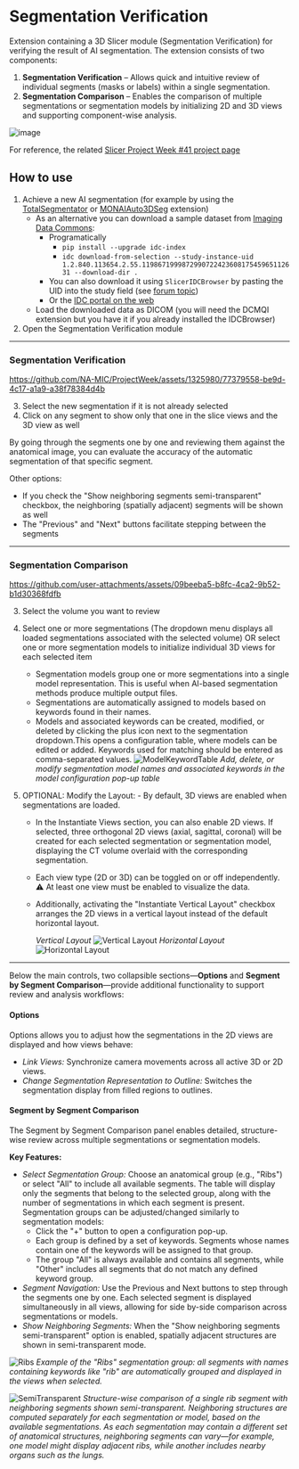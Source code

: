 # Segmentation Verification

Extension containing a 3D Slicer module (Segmentation Verification) for verifying the result of AI segmentation. The extension consists of two components:
1. **Segmentation Verification** – Allows quick and intuitive review of individual segments (masks or labels) within a single segmentation.
2. **Segmentation Comparison** – Enables the comparison of multiple segmentations or segmentation models by initializing 2D and 3D views and supporting component-wise analysis.

![image](https://raw.githubusercontent.com/cpinter/SlicerSegmentationVerification/main/SegmentationVerification.png)

For reference, the related [Slicer Project Week #41 project page](https://github.com/NA-MIC/ProjectWeek/blob/master/PW41_2024_MIT/Projects/SegmentationVerificationModuleForFinalizingMultiLabelAiSegmentations/README.md)

## How to use

1. Achieve a new AI segmentation (for example by using the [TotalSegmentator](https://github.com/lassoan/SlicerTotalSegmentator) or [MONAIAuto3DSeg](https://github.com/lassoan/SlicerMONAIAuto3DSeg) extension)
    - As an alternative you can download a sample dataset from [Imaging Data Commons](https://github.com/ImagingDataCommons/idc-index):
        - Programatically
            - `pip install --upgrade idc-index`
            - `idc download-from-selection --study-instance-uid 1.2.840.113654.2.55.119867199987299072242360817545965112631 --download-dir .`
        - You can also download it using `SlicerIDCBrowser` by pasting the UID into the study field (see [forum topic](https://discourse.slicer.org/t/sliceridcbrowser-extension-released/32279/2))
        - Or the [IDC portal on the web](https://portal.imaging.datacommons.cancer.gov/explore/)
    - Load the downloaded data as DICOM (you will need the DCMQI extension but you have it if you already installed the IDCBrowser)
2. Open the Segmentation Verification module

---

### Segmentation Verification   
https://github.com/NA-MIC/ProjectWeek/assets/1325980/77379558-be9d-4c17-a1a9-a38f78384d4b

3. Select the new segmentation if it is not already selected
4. Click on any segment to show only that one in the slice views and the 3D view as well

By going through the segments one by one and reviewing them against the anatomical image, you can evaluate the accuracy of the automatic segmentation of that specific segment.

Other options:
- If you check the "Show neighboring segments semi-transparent" checkbox, the neighboring (spatially adjacent) segments will be shown as well
- The "Previous" and "Next" buttons facilitate stepping between the segments

---

### Segmentation Comparison

https://github.com/user-attachments/assets/09beeba5-b8fc-4ca2-9b52-b1d30368fdfb

3. Select the volume you want to review
4. Select one or more segmentations (The dropdown menu displays all loaded segmentations associated with the selected volume) OR select one or more segmentation models to initialize individual 3D views for each selected item
   - Segmentation models group one or more segmentations into a single model representation. This is useful when AI-based segmentation methods produce multiple output files.
   - Segmentations are automatically assigned to models based on keywords found in their names.
   - Models and associated keywords can be created, modified, or deleted by clicking the plus icon next to the segmentation dropdown.This opens a configuration table, where models
     can be edited or added. Keywords used for matching should be entered as comma-separated values.
     ![ModelKeywordTable](https://github.com/user-attachments/assets/dc146377-61a0-4fd9-a20a-5900dc90fa42)
     *Add, delete, or modify segmentation model names and associated keywords in the model configuration pop-up table*
     
5. OPTIONAL: Modify the Layout:
   - By default, 3D views are enabled when segmentations are loaded.
   - In the Instantiate Views section, you can also enable 2D views. If selected, three orthogonal 2D views (axial, sagittal, coronal) will be created for each selected segmentation
     or segmentation model, displaying the CT volume overlaid with the corresponding segmentation.
   - Each view type (2D or 3D) can be toggled on or off independently.
     ⚠️ At least one view must be enabled to visualize the data.
   - Additionally, activating the "Instantiate Vertical Layout" checkbox arranges the 2D views in a vertical layout instead of the default horizontal layout.
     
     *Vertical Layout*
     ![Vertical Layout](https://github.com/user-attachments/assets/098255bd-2593-4f72-8269-192c5aa73b95)
     *Horizontal Layout*
     ![Horizontal Layout](https://github.com/user-attachments/assets/980cc3f2-e469-483d-bfc6-ca936d3a0080)

---

Below the main controls, two collapsible sections—**Options** and **Segment by Segment Comparison**—provide additional functionality to support review and analysis workflows:

#### Options
Options allows you to adjust how the segmentations in the 2D views are displayed and how views behave:
- *Link Views:* Synchronize camera movements across all active 3D or 2D views.
- *Change Segmentation Representation to Outline:* Switches the segmentation display from filled regions to outlines.

#### Segment by Segment Comparison
The Segment by Segment Comparison panel enables detailed, structure-wise review across multiple segmentations or segmentation models.

**Key Features:**
- *Select Segmentation Group:* Choose an anatomical group (e.g., "Ribs") or select "All" to include all available segments. The table will display only the segments that
  belong to the selected group, along with the number of segmentations in which each segment is present.
  Segmentation groups can be adjusted/changed similarly to segmentation models:
  - Click the "+" button to open a configuration pop-up.
  - Each group is defined by a set of keywords. Segments whose names contain one of the keywords will be assigned to that group.
  - The group "All" is always available and contains all segments, while "Other" includes all segments that do not match any defined keyword group.
- *Segment Navigation:* Use the Previous and Next buttons to step through the segments one by one. Each selected segment is displayed simultaneously in all views, allowing for side
  by-side comparison across segmentations or models.
- *Show Neighboring Segments:* When the "Show neighboring segments semi-transparent" option is enabled, spatially adjacent structures are shown in semi-transparent mode.

![Ribs](https://github.com/user-attachments/assets/c4cd2cde-e34f-4d2f-af0c-5bd9c696937c)
*Example of the "Ribs" segmentation group: all segments with names containing keywords like "rib" are automatically grouped and displayed in the views when selected.*

![SemiTransparent](https://github.com/user-attachments/assets/382a7927-0456-4482-8a8c-bf7675e982b0)
*Structure-wise comparison of a single rib segment with neighboring segments shown semi-transparent. Neighboring structures are computed separately for each segmentation or model, based on the available segmentations. As each segmentation may contain a different set of anatomical structures, neighboring segments can vary—for example, one model might display adjacent ribs, while another includes nearby organs such as the lungs.*   
